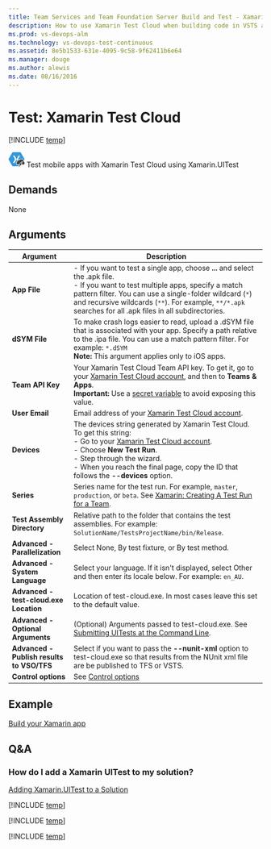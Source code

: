 ```yaml
---
title: Team Services and Team Foundation Server Build and Test - Xamarin Test Cloud
description: How to use Xamarin Test Cloud when building code in VSTS and TFS 
ms.prod: vs-devops-alm
ms.technology: vs-devops-test-continuous
ms.assetid: 8e5b1533-631e-4095-9c58-9f62411b6e64
ms.manager: douge
ms.author: alewis
ms.date: 08/16/2016
---
```


# Test: Xamarin Test Cloud

[!INCLUDE [temp](../../_shared/version-tfs-2015-rtm.md)]

![](_img/xamarin-test-cloud-icon.png) Test mobile apps with Xamarin Test Cloud using Xamarin.UITest


## Demands

None


## Arguments

| Argument | Description |
| -------- | ----------- |
| **App File** | - If you want to test a single app, choose **...** and select the .apk file.<br />- If you want to test multiple apps, specify a match pattern filter. You can use a single-folder wildcard (`*`) and recursive wildcards (`**`). For example, `**/*.apk` searches for all .apk files in all subdirectories. |
| **dSYM File** | To make crash logs easier to read, upload a .dSYM file that is associated with your app. Specify a path relative to the .ipa file. You can use a match pattern filter. For example: `*.dSYM`<br />**Note:** This argument applies only to iOS apps. |
| **Team API Key** | Your Xamarin Test Cloud Team API key. To get it, go to your [Xamarin Test Cloud account](https://testcloud.xamarin.com/account), and then to **Teams & Apps**.<br />**Important:** Use a [secret variable](../../concepts/definitions/build/variables.md) to avoid exposing this value. |
| **User Email** | Email address of your [Xamarin Test Cloud account](https://testcloud.xamarin.com/account). |
| **Devices** | The devices string generated by Xamarin Test Cloud. To get this string:<br />- Go to your [Xamarin Test Cloud account](https://testcloud.xamarin.com/account).<br />- Choose **New Test Run**.<br />- Step through the wizard.<br />- When you reach the final page, copy the ID that follows the **--devices** option. |
| **Series** | Series name for the test run. For example, `master`, `production`, or `beta`. See [Xamarin: Creating A Test Run for a Team](https://developer.xamarin.com/guides/testcloud/organizations-and-teams/creating-a-test-run/). |
| **Test Assembly Directory** | Relative path to the folder that contains the test assemblies. For example: `SolutionName/TestsProjectName/bin/Release`. |
| **Advanced - Parallelization** | Select None, By test fixture, or By test method. |
| **Advanced - System Language** | Select your language. If it isn't displayed, select Other and then enter its locale below. For example: `en_AU`. |
| **Advanced - test-cloud.exe Location** | Location of test-cloud.exe. In most cases leave this set to the default value. |
| **Advanced - Optional Arguments** | (Optional) Arguments passed to test-cloud.exe. See [Submitting UITests at the Command Line](https://developer.xamarin.com/guides/testcloud/uitest/working-with/submitting-tests-at-command-line/). |
| **Advanced - Publish results to VSO/TFS** | Select if you want to pass the **--nunit-xml** option to test-cloud.exe so that results from the NUnit xml file are be published to TFS or VSTS. |
| **Control options** | See [Control options](../../concepts/process/tasks.md#controloptions) |


## Example 

[Build your Xamarin app](../../apps/mobile/xamarin.md)


## Q&A
<!-- BEGINSECTION class="md-qanda" -->


### How do I add a Xamarin UITest to my solution?

[Adding Xamarin.UITest to a Solution](https://developer.xamarin.com/guides/testcloud/uitest/adding-uitest/)


[!INCLUDE [temp](../_shared/qa-minimatch.md)]

[!INCLUDE [temp](../../_shared/qa-agents.md)]

[!INCLUDE [temp](../../_shared/qa-versions.md)]

<!-- ENDSECTION -->
